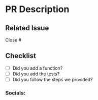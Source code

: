 
<!--
This template will help you to have a meaningful PR, please follow it and do not leave it blank.
-->

# PR Description

<!--
If there is no related issue, please add a short description about your PR.
-->

## Related Issue

<!--
Please use this format to link other issues with their numbers: Close #123
https://docs.github.com/en/issues/tracking-your-work-with-issues/linking-a-pull-request-to-an-issue#linking-a-pull-request-to-an-issue-using-a-keyword
-->

Close #

## Checklist

- [ ] Did you add a function?
- [ ] Did you add the tests?
- [ ] Did you follow the steps we provided?

### Socials:

<!--
If you have Twitter, please provide it here otherwise just ignore this.
-->
